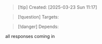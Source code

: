 
>[!tip] Created: [2025-03-23 Sun 11:17]

>[!question] Targets: 

>[!danger] Depends: 

all responses coming in